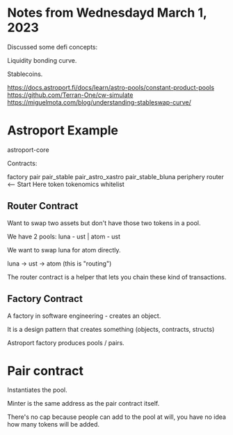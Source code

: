 # Notes from Wednesdayd March 1, 2023

Discussed some defi concepts:

Liquidity bonding curve.  

Stablecoins.

https://docs.astroport.fi/docs/learn/astro-pools/constant-product-pools
https://github.com/Terran-One/cw-simulate
https://miguelmota.com/blog/understanding-stableswap-curve/

# Astroport Example

astroport-core

Contracts:

factory
pair
pair_stable
pair_astro_xastro
pair_stable_bluna
periphery
router <-- Start Here
token
tokenomics
whitelist

## Router Contract

Want to swap two assets but don't have those two tokens in a pool.

We have 2 pools: luna - ust | atom - ust

We want to swap luna for atom directly.

luna -> ust -> atom (this is "routing")

The router contract is a helper that lets you chain these kind of transactions.

## Factory Contract

A factory in software engineering - creates an object.

It is a design pattern that creates something (objects, contracts, structs)

Astroport factory produces pools / pairs.

# Pair contract

Instantiates the pool.

Minter is the same address as the pair contract itself. 

There's no cap because people can add to the pool at will, you have no idea how many tokens will be added.




